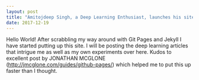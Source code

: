 ```yaml
---
layout: post
title: "Amitojdeep Singh, a Deep Learning Enthusiast, launches his site"
date: 2017-12-19
---
```


Hello World! After scrabbling my way around with Git Pages and Jekyll I have started putting up this site. I will be posting the deep learning articles that intrigue me as well as my own experiments over here.
Kudos to excellent post by JONATHAN MCGLONE (http://jmcglone.com/guides/github-pages/) which helped me to put this up faster than I thought.

